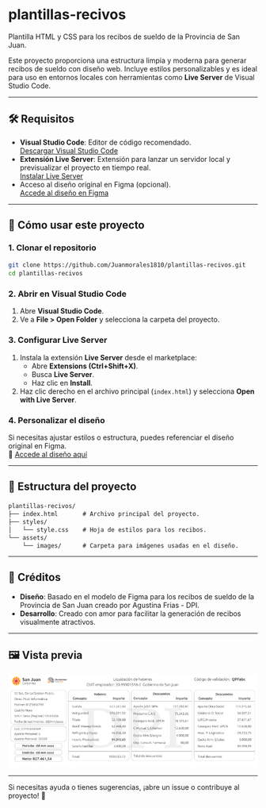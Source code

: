 # plantillas-recivos

Plantilla HTML y CSS para los recibos de sueldo de la Provincia de San Juan.

Este proyecto proporciona una estructura limpia y moderna para generar recibos de sueldo con diseño web. Incluye estilos personalizables y es ideal para uso en entornos locales con herramientas como **Live Server** de Visual Studio Code.

---

## 🛠️ Requisitos

-   **Visual Studio Code**: Editor de código recomendado.  
    [Descargar Visual Studio Code](https://code.visualstudio.com/)
-   **Extensión Live Server**: Extensión para lanzar un servidor local y previsualizar el proyecto en tiempo real.  
    [Instalar Live Server](https://marketplace.visualstudio.com/items?itemName=ritwickdey.LiveServer)
-   Acceso al diseño original en Figma (opcional).  
    [Accede al diseño en Figma](https://www.figma.com/design/0mU7LGo6svyJ9CBWTjeG9Z/Recibos?node-id=0-1&t=ZPWE1pbGeuzXw0b3-1)

---

## 🚀 Cómo usar este proyecto

### 1. Clonar el repositorio

```bash
git clone https://github.com/Juanmorales1810/plantillas-recivos.git
cd plantillas-recivos
```

### 2. Abrir en Visual Studio Code

1. Abre **Visual Studio Code**.
2. Ve a **File > Open Folder** y selecciona la carpeta del proyecto.

### 3. Configurar Live Server

1. Instala la extensión **Live Server** desde el marketplace:
    - Abre **Extensions (Ctrl+Shift+X)**.
    - Busca **Live Server**.
    - Haz clic en **Install**.
2. Haz clic derecho en el archivo principal (`index.html`) y selecciona **Open with Live Server**.

### 4. Personalizar el diseño

Si necesitas ajustar estilos o estructura, puedes referenciar el diseño original en Figma.  
🔗 [Accede al diseño aquí](https://www.figma.com/design/0mU7LGo6svyJ9CBWTjeG9Z/Recibos?node-id=0-1&t=ZPWE1pbGeuzXw0b3-1)

---

## 📂 Estructura del proyecto

```plaintext
plantillas-recivos/
├── index.html       # Archivo principal del proyecto.
├── styles/
│   └── style.css    # Hoja de estilos para los recibos.
└── assets/
    └── images/      # Carpeta para imágenes usadas en el diseño.
```

---

## 🌟 Créditos

-   **Diseño**: Basado en el modelo de Figma para los recibos de sueldo de la Provincia de San Juan creado por Agustina Frias - DPI.
-   **Desarrollo**: Creado con amor para facilitar la generación de recibos visualmente atractivos.

---

## 🖼️ Vista previa

![Vista previa del diseño](https://github.com/Juanmorales1810/plantillas-recivos/blob/main/assets/ejemplo.jpg?raw=true)

---

Si necesitas ayuda o tienes sugerencias, ¡abre un issue o contribuye al proyecto! 🎉

